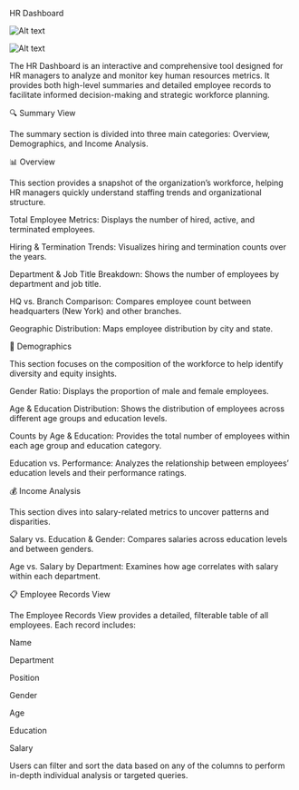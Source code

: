 HR Dashboard

![Alt text](path/to/image.png) 



![Alt text](path/to/image.png)

The HR Dashboard is an interactive and comprehensive tool designed for HR managers to analyze and monitor key human resources metrics. It provides both high-level summaries and detailed employee records to facilitate informed decision-making and strategic workforce planning.

🔍 Summary View

The summary section is divided into three main categories: Overview, Demographics, and Income Analysis.

📊 Overview

This section provides a snapshot of the organization’s workforce, helping HR managers quickly understand staffing trends and organizational structure.

Total Employee Metrics: Displays the number of hired, active, and terminated employees.

Hiring & Termination Trends: Visualizes hiring and termination counts over the years.

Department & Job Title Breakdown: Shows the number of employees by department and job title.

HQ vs. Branch Comparison: Compares employee count between headquarters (New York) and other branches.

Geographic Distribution: Maps employee distribution by city and state.

👥 Demographics

This section focuses on the composition of the workforce to help identify diversity and equity insights.

Gender Ratio: Displays the proportion of male and female employees.

Age & Education Distribution: Shows the distribution of employees across different age groups and education levels.

Counts by Age & Education: Provides the total number of employees within each age group and education category.

Education vs. Performance: Analyzes the relationship between employees’ education levels and their performance ratings.

💰 Income Analysis

This section dives into salary-related metrics to uncover patterns and disparities.

Salary vs. Education & Gender: Compares salaries across education levels and between genders.

Age vs. Salary by Department: Examines how age correlates with salary within each department.

📋 Employee Records View

The Employee Records View provides a detailed, filterable table of all employees. Each record includes:

Name

Department

Position

Gender

Age

Education

Salary

Users can filter and sort the data based on any of the columns to perform in-depth individual analysis or targeted queries.
